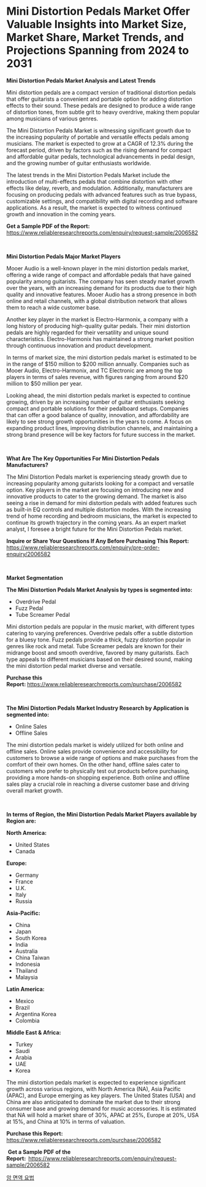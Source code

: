 <p><h1>Mini Distortion Pedals Market Offer Valuable Insights into Market Size, Market Share, Market Trends, and Projections Spanning from 2024 to 2031</h1></p><p><strong>Mini Distortion Pedals Market Analysis and Latest Trends</strong></p>
<p><p>Mini distortion pedals are a compact version of traditional distortion pedals that offer guitarists a convenient and portable option for adding distortion effects to their sound. These pedals are designed to produce a wide range of distortion tones, from subtle grit to heavy overdrive, making them popular among musicians of various genres.</p><p>The Mini Distortion Pedals Market is witnessing significant growth due to the increasing popularity of portable and versatile effects pedals among musicians. The market is expected to grow at a CAGR of 12.3% during the forecast period, driven by factors such as the rising demand for compact and affordable guitar pedals, technological advancements in pedal design, and the growing number of guitar enthusiasts worldwide.</p><p>The latest trends in the Mini Distortion Pedals Market include the introduction of multi-effects pedals that combine distortion with other effects like delay, reverb, and modulation. Additionally, manufacturers are focusing on producing pedals with advanced features such as true bypass, customizable settings, and compatibility with digital recording and software applications. As a result, the market is expected to witness continued growth and innovation in the coming years.</p></p>
<p><strong>Get a Sample PDF of the Report:&nbsp;</strong> <a href="https://www.reliableresearchreports.com/enquiry/request-sample/2006582">https://www.reliableresearchreports.com/enquiry/request-sample/2006582</a></p>
<p>&nbsp;</p>
<p><strong>Mini Distortion Pedals Major Market Players</strong></p>
<p><p>Mooer Audio is a well-known player in the mini distortion pedals market, offering a wide range of compact and affordable pedals that have gained popularity among guitarists. The company has seen steady market growth over the years, with an increasing demand for its products due to their high quality and innovative features. Mooer Audio has a strong presence in both online and retail channels, with a global distribution network that allows them to reach a wide customer base.</p><p>Another key player in the market is Electro-Harmonix, a company with a long history of producing high-quality guitar pedals. Their mini distortion pedals are highly regarded for their versatility and unique sound characteristics. Electro-Harmonix has maintained a strong market position through continuous innovation and product development.</p><p>In terms of market size, the mini distortion pedals market is estimated to be in the range of $150 million to $200 million annually. Companies such as Mooer Audio, Electro-Harmonix, and TC Electronic are among the top players in terms of sales revenue, with figures ranging from around $20 million to $50 million per year.</p><p>Looking ahead, the mini distortion pedals market is expected to continue growing, driven by an increasing number of guitar enthusiasts seeking compact and portable solutions for their pedalboard setups. Companies that can offer a good balance of quality, innovation, and affordability are likely to see strong growth opportunities in the years to come. A focus on expanding product lines, improving distribution channels, and maintaining a strong brand presence will be key factors for future success in the market.</p></p>
<p>&nbsp;</p>
<p><strong>What Are The Key Opportunities For Mini Distortion Pedals Manufacturers?</strong></p>
<p><p>The Mini Distortion Pedals market is experiencing steady growth due to increasing popularity among guitarists looking for a compact and versatile option. Key players in the market are focusing on introducing new and innovative products to cater to the growing demand. The market is also seeing a rise in demand for mini distortion pedals with added features such as built-in EQ controls and multiple distortion modes. With the increasing trend of home recording and bedroom musicians, the market is expected to continue its growth trajectory in the coming years. As an expert market analyst, I foresee a bright future for the Mini Distortion Pedals market.</p></p>
<p><strong>Inquire or Share Your Questions If Any Before Purchasing This Report:</strong> <a href="https://www.reliableresearchreports.com/enquiry/pre-order-enquiry/2006582">https://www.reliableresearchreports.com/enquiry/pre-order-enquiry/2006582</a></p>
<p>&nbsp;</p>
<p><strong>Market Segmentation</strong></p>
<p><strong>The Mini Distortion Pedals Market Analysis by types is segmented into:</strong></p>
<p><ul><li>Overdrive Pedal</li><li>Fuzz Pedal</li><li>Tube Screamer Pedal</li></ul></p>
<p><p>Mini distortion pedals are popular in the music market, with different types catering to varying preferences. Overdrive pedals offer a subtle distortion for a bluesy tone. Fuzz pedals provide a thick, fuzzy distortion popular in genres like rock and metal. Tube Screamer pedals are known for their midrange boost and smooth overdrive, favored by many guitarists. Each type appeals to different musicians based on their desired sound, making the mini distortion pedal market diverse and versatile.</p></p>
<p><strong>Purchase this Report:&nbsp;</strong><a href="https://www.reliableresearchreports.com/purchase/2006582">https://www.reliableresearchreports.com/purchase/2006582</a></p>
<p>&nbsp;</p>
<p><strong>The Mini Distortion Pedals Market Industry Research by Application is segmented into:</strong></p>
<p><ul><li>Online Sales</li><li>Offline Sales</li></ul></p>
<p><p>The mini distortion pedals market is widely utilized for both online and offline sales. Online sales provide convenience and accessibility for customers to browse a wide range of options and make purchases from the comfort of their own homes. On the other hand, offline sales cater to customers who prefer to physically test out products before purchasing, providing a more hands-on shopping experience. Both online and offline sales play a crucial role in reaching a diverse customer base and driving overall market growth.</p></p>
<p>&nbsp;</p>
<p><strong>In terms of Region, the Mini Distortion Pedals Market Players available by Region are:</strong></p>
<p>
    <p> <strong> North America: </strong>
        <ul>
            <li>United States</li>
            <li>Canada</li>
        </ul>
        </p> 
    <p> <strong> Europe: </strong>
        <ul>
            <li>Germany</li>
            <li>France</li>
            <li>U.K.</li>
            <li>Italy</li>
            <li>Russia</li>
        </ul>
        </p> 
    <p> <strong> Asia-Pacific: </strong>
        <ul>
            <li>China</li>
            <li>Japan</li>
            <li>South Korea</li>
            <li>India</li>
            <li>Australia</li>
            <li>China Taiwan</li>
            <li>Indonesia</li>
            <li>Thailand</li>
            <li>Malaysia</li>
        </ul>
        </p> 
    <p> <strong> Latin America: </strong>
        <ul>
            <li>Mexico</li>
            <li>Brazil</li>
            <li>Argentina Korea</li>
            <li>Colombia</li>
        </ul>
        </p> 
    <p> <strong> Middle East & Africa: </strong>
        <ul>
            <li>Turkey</li>
            <li>Saudi</li>
            <li>Arabia</li>
            <li>UAE</li>
            <li>Korea</li>
        </ul>
    </p>
    </p>
<p><p>The mini distortion pedals market is expected to experience significant growth across various regions, with North America (NA), Asia Pacific (APAC), and Europe emerging as key players. The United States (USA) and China are also anticipated to dominate the market due to their strong consumer base and growing demand for music accessories. It is estimated that NA will hold a market share of 30%, APAC at 25%, Europe at 20%, USA at 15%, and China at 10% in terms of valuation.</p></p>
<p><strong>Purchase this Report: </strong><a href="https://www.reliableresearchreports.com/purchase/2006582">https://www.reliableresearchreports.com/purchase/2006582</a></p>
<p>&nbsp;<strong>Get a Sample PDF of the Report:&nbsp;&nbsp;</strong><a href="https://www.reliableresearchreports.com/enquiry/request-sample/2006582">https://www.reliableresearchreports.com/enquiry/request-sample/2006582</a></p>
<p><strong></strong></p>
<p><p><a href="https://github.com/idcefvhkdut6/Market-Research-Report-List-1/blob/main/82287454601.md">암 면역 요법</a></p></p>